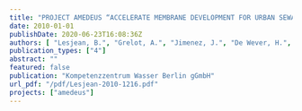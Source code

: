 ```yaml
---
title: "PROJECT AMEDEUS “ACCELERATE MEMBRANE DEVELOPMENT FOR URBAN SEWAGE PURIFICATION” FINAL ACTIVITY REPORT"
date: 2010-01-01
publishDate: 2020-06-23T16:08:36Z
authors: [ "Lesjean, B.", "Grelot, A.", "Jimenez, J.", "De Wever, H.", "Brauns, E.", "De Wilde, W.", "Maes, L.", "Iversen, V.", "Mehrez, R.", "Krisam, J.", "Vilim, D.", "Heijnen, M.", "Lorain, O.", "Fatarella, E.", "Leslie, G." ]
publication_types: ["4"]
abstract: ""
featured: false
publication: "Kompetenzzentrum Wasser Berlin gGmbH"
url_pdf: "/pdf/Lesjean-2010-1216.pdf"
projects: ["amedeus"]
---
```


